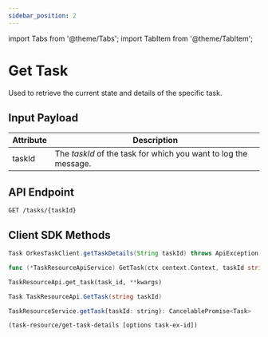 ```yaml
---
sidebar_position: 2
---
```


import Tabs from '@theme/Tabs';
import TabItem from '@theme/TabItem';

# Get Task

Used to retrieve the current state and details of the specific task.

## Input Payload

| Attribute | Description |
| --------- | -------------- | 
| taskId | The *taskId* of the task for which you want to log the message. | 

## API Endpoint

```
GET /tasks/{taskId}
```

## Client SDK Methods

<Tabs>
<TabItem value="Java" label="Java">

```java
Task OrkesTaskClient.getTaskDetails(String taskId) throws ApiException
```

</TabItem>
<TabItem value="Golang" label="Golang">

```go
func (*TaskResourceApiService) GetTask(ctx context.Context, taskId string) (model.Task, *http.Response, error)
```

</TabItem>
<TabItem value="Python" label="Python">

```python
TaskResourceApi.get_task(task_id, **kwargs)
```

</TabItem>
<TabItem value="CSharp" label="CSharp">

```csharp
Task TaskResourceApi.GetTask(string taskId)
```

</TabItem>
<TabItem value="Javascript" label="Javascript">

```javascript
TaskResourceService.getTask(taskId: string): CancelablePromise<Task>
```

</TabItem>
<TabItem value="Clojure" label="Clojure">

```clojure
(task-resource/get-task-details [options task-ex-id])
```

</TabItem>
</Tabs>
